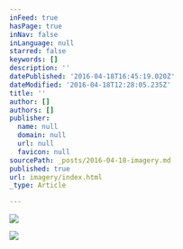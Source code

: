 ```yaml
---
inFeed: true
hasPage: true
inNav: false
inLanguage: null
starred: false
keywords: []
description: ''
datePublished: '2016-04-18T16:45:19.020Z'
dateModified: '2016-04-18T12:28:05.235Z'
title: ''
author: []
authors: []
publisher:
  name: null
  domain: null
  url: null
  favicon: null
sourcePath: _posts/2016-04-18-imagery.md
published: true
url: imagery/index.html
_type: Article

---
```

![](https://the-grid-user-content.s3-us-west-2.amazonaws.com/9eb8a50c-ba72-4c60-a674-427a4fbe7009.jpg)

  
![](https://the-grid-user-content.s3-us-west-2.amazonaws.com/ed864f04-61d2-4e05-ab92-54a99396e216.jpg)